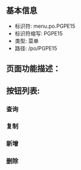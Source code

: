 
## 基本信息

- 标识符: menu.po.PGPE15
- 标识符缩写: PGPE15
- 类型: 菜单
- 路径: /po/PGPE15

## 页面功能描述：





## 按钮列表:


### 查询



### 复制



### 新增



### 删除


